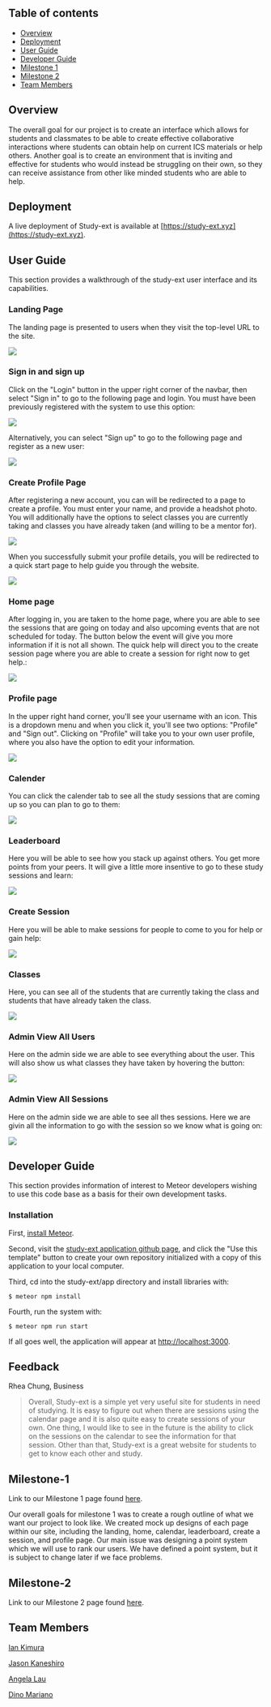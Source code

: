 ## Table of contents

* [Overview](#overview)
* [Deployment](#deployment)
* [User Guide](#user-guide)
* [Developer Guide](#developer-guide)
* [Milestone 1](#milestone-1)
* [Milestone 2](#milestone-2)
* [Team Members](#team-members)

## Overview
The overall goal for our project is to create an interface which allows for students and classmates to be able to create effective collaborative interactions where students can obtain help on current ICS materials or help others. Another goal is to create an environment that is inviting and effective for students who would instead be struggling on their own, so they can receive assistance from other like minded students who are able to help. 

## Deployment

A live deployment of Study-ext is available at [https://study-ext.xyz](https://study-ext.xyz).

## User Guide

This section provides a walkthrough of the study-ext user interface and its capabilities.

### Landing Page

The landing page is presented to users when they visit the top-level URL to the site.

<img src="doc/domain.png">

### Sign in and sign up

Click on the "Login" button in the upper right corner of the navbar, then select "Sign in" to go to the following page and login. You must have been previously registered with the system to use this option:

<img src="doc/sign-in.png">

Alternatively, you can select "Sign up" to go to the following page and register as a new user:

<img src="doc/sign-up.png">

### Create Profile Page

After registering a new account, you can will be redirected to a page to create a profile. You must enter your name, and provide a headshot photo. You will additionally have the options to select classes you are currently taking and classes you have already taken (and willing to be a mentor for). 

<img src="doc/createProfilePage.png">

When you successfully submit your profile details, you will be redirected to a quick start page to help guide you through the website.

<img src="doc/createProfileSuccess.png">

### Home page

After logging in, you are taken to the home page, where you are able to see the sessions that are going on today and also upcoming events that are not scheduled for today. The button below the event will give you more information if it is not all shown. The quick help will direct you to the create session page where you are able to create a session for right now to get help.:

<img src="doc/updated-home-page.png">

### Profile page

In the upper right hand corner, you'll see your username with an icon. This is a dropdown menu and when you click it, you'll see two options: "Profile" and "Sign out". Clicking on "Profile" will take you to your own user profile, where you also have the option to edit your information.

<img src="doc/profilePage2.png">

### Calender

You can click the calender tab to see all the study sessions that are coming up so you can plan to go to them:

<img src="doc/updated-calendar-page.png">

### Leaderboard

Here you will be able to see how you stack up against others. You get more points from your peers. It will give a little more insentive to go to these study sessions and learn:

<img src="doc/leaderboard.PNG">

### Create Session

Here you will be able to make sessions for people to come to you for help or gain help:

<img src="doc/createSessionPage_01.PNG">

### Classes

Here, you can see all of the students that are currently taking the class and students that have already taken the class.

<img src="doc/classes-page.PNG">

### Admin View All Users

Here on the admin side we are able to see everything about the user. This will also show us what classes they have taken by hovering the button:

<img src="doc/Admin-list.png">

### Admin View All Sessions

Here on the admin side we are able to see all thes sessions. Here we are givin all the information to go with the session so we know what is going on:

<img src="doc/updated-admin-sessions.png">

## Developer Guide

This section provides information of interest to Meteor developers wishing to use this code base as a basis for their own development tasks.

### Installation

First, [install Meteor](https://www.meteor.com/install).

Second, visit the [study-ext application github page](https://github.com/study-ext/study-ext), and click the "Use this template" button to create your own repository initialized with a copy of this application to your local computer.

Third, cd into the study-ext/app directory and install libraries with:

```
$ meteor npm install
```

Fourth, run the system with:

```
$ meteor npm run start
```

If all goes well, the application will appear at [http://localhost:3000](http://localhost:3000).

## Feedback

Rhea Chung, Business

> Overall, Study-ext is a simple yet very useful site for students in need of studying. It is easy to figure out when there are sessions using the calendar page and it is also quite easy to create sessions of your own. One thing, I would like to see in the future is the ability to click on the sessions on the calendar to see the information for that session. Other than that, Study-ext is a great website for students to get to know each other and study.



## Milestone-1
Link to our Milestone 1 page found [here](https://github.com/Study-ext/study-ext/projects/1). 

Our overall goals for milestone 1 was to create a rough outline of what we want our project to look like. We created mock up designs of each page within our site, including the landing, home, calendar, leaderboard, create a session, and profile page. Our main issue was designing a point system which we will use to rank our users. We have defined a point system, but it is subject to change later if we face problems. 

## Milestone-2
Link to our Milestone 2 page found [here](https://github.com/Study-ext/study-ext/projects/3?add_cards_query=is%3Aopen). 


## Team Members
[Ian Kimura](https://ian-kimura.github.io/)

[Jason Kaneshiro](https://jasonkaneshiro.github.io/)

[Angela Lau](https://angcylau.github.io/)

[Dino Mariano](https://d1lm.github.io/)
